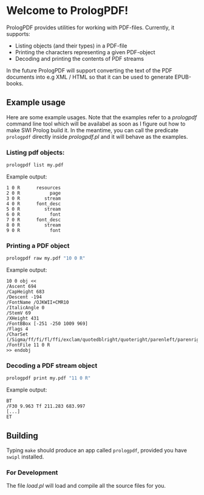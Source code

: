 # Welcome to PrologPDF!

PrologPDF provides utilities for working with PDF-files. Currently, it supports:

- Listing objects (and their types) in a PDF-file
- Printing the characters representing a given PDF-object
- Decoding and printing the contents of PDF streams

In the future PrologPDF will support converting the text of the PDF documents into e.g XML / HTML so that it can be used to generate EPUB-books.

## Example usage
Here are some example usages. Note that the examples refer to a *prologpdf* command line tool which will be availabel as soon as I figure out how to make SWI Prolog build it. In the meantime, you can call the predicate `prologpdf` directly inside *prologpdf.pl* and it will behave as the examples.

### Listing pdf objects:
```bash
prologpdf list my.pdf
```

Example output:
```
1 0 R      resources
2 0 R           page
3 0 R         stream
4 0 R      font_desc
5 0 R         stream
6 0 R           font
7 0 R      font_desc
8 0 R         stream
9 0 R           font
```

### Printing a PDF object
```bash
prologpdf raw my.pdf "10 0 R"
```
Example output:
```
10 0 obj <<
/Ascent 694
/CapHeight 683
/Descent -194
/FontName /OJKWII+CMR10
/ItalicAngle 0
/StemV 69
/XHeight 431
/FontBBox [-251 -250 1009 969]
/Flags 4
/CharSet (/Sigma/ff/fi/fl/ffi/exclam/quotedblright/quoteright/parenleft/parenright/asterisk/plus/comma/hyphen/period/zero/one/two/three/four/five/six/seven/eight/nine/colon/semicolon/equal/question/A/B/C/D/E/F/G/H/I/J/L/M/N/O/P/Q/R/S/T/U/V/W/Y/bracketleft/quotedblleft/bracketright/a/b/c/d/e/f/g/h/i/j/k/l/m/n/o/p/q/r/s/t/u/v/w/x/y/z/emdash)
/FontFile 11 0 R
>> endobj
```

### Decoding a PDF stream object
```bash
prologpdf print my.pdf "11 0 R"
```

Example output:
```
BT
/F30 9.963 Tf 211.283 683.997
[...]
ET
```

## Building
Typing `make` should produce an app called `prologpdf`, provided you have `swipl` installed.

### For Development
The file *load.pl* will load and compile all the source files for you.
